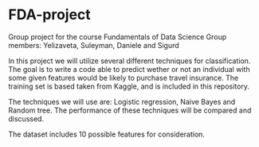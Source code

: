 # FDA-project
Group project for the course Fundamentals of Data Science
Group members: Yelizaveta, Suleyman, Daniele and Sigurd


In this project we will utilize several different techniques for classification. The goal is to write a code able to predict wether or not an individual with some given features would be likely to purchase travel insurance. The training set is based taken from Kaggle, and is included in this repository.

The techniques we will use are: Logistic regression, Naive Bayes and Random tree. The performance of these techniques will be compared and discussed.

The dataset includes 10 possible features for consideration. 
